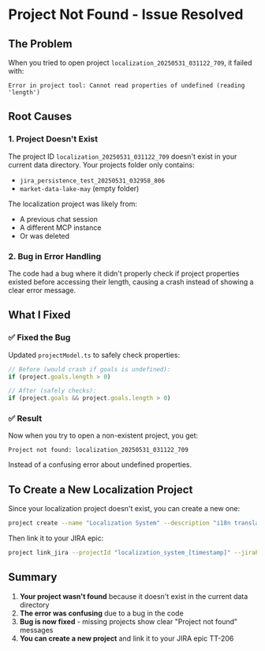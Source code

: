 # Project Not Found - Issue Resolved

## The Problem

When you tried to open project `localization_20250531_031122_709`, it failed with:
```
Error in project tool: Cannot read properties of undefined (reading 'length')
```

## Root Causes

### 1. Project Doesn't Exist
The project ID `localization_20250531_031122_709` doesn't exist in your current data directory. Your projects folder only contains:
- `jira_persistence_test_20250531_032958_806`
- `market-data-lake-may` (empty folder)

The localization project was likely from:
- A previous chat session
- A different MCP instance
- Or was deleted

### 2. Bug in Error Handling
The code had a bug where it didn't properly check if project properties existed before accessing their length, causing a crash instead of showing a clear error message.

## What I Fixed

### ✅ Fixed the Bug
Updated `projectModel.ts` to safely check properties:
```typescript
// Before (would crash if goals is undefined):
if (project.goals.length > 0)

// After (safely checks):
if (project.goals && project.goals.length > 0)
```

### ✅ Result
Now when you try to open a non-existent project, you get:
```
Project not found: localization_20250531_031122_709
```

Instead of a confusing error about undefined properties.

## To Create a New Localization Project

Since your localization project doesn't exist, you can create a new one:

```bash
project create --name "Localization System" --description "i18n translation management" --tags i18n,localization,translation --category feature
```

Then link it to your JIRA epic:
```bash
project link_jira --projectId "localization_system_[timestamp]" --jiraProjectKey "TT-206"
```

## Summary

1. **Your project wasn't found** because it doesn't exist in the current data directory
2. **The error was confusing** due to a bug in the code
3. **Bug is now fixed** - missing projects show clear "Project not found" messages
4. **You can create a new project** and link it to your JIRA epic TT-206 